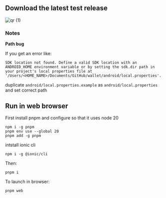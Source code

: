 ## Download the latest test release

![qr (1)](https://github.com/ForkbombEu/wallet/assets/10379/5bf716ee-f74e-48fd-a1d6-0911f00d99d3)

### Notes

**Path bug**

If you get an error like:

```
SDK location not found. Define a valid SDK location with an ANDROID_HOME environment variable or by setting the sdk.dir path in your project's local properties file at '/Users/<HOME_NAME>/Documents/GitHub/wallet/android/local.properties'.
```

duplicate `android/local.properties.example` as `android/local.properties` and set correct path


## Run in web browser

First install pnpm and configure so that it uses node 20
```
npm i -g pnpm
pnpm env use --global 20
pnpm add -g pnpm
```
intstall ionic cli
```
npm i -g @ionic/cli
```

Then:
```
pnpm i
```
To launch in browser: 

```
pnpm web
```
